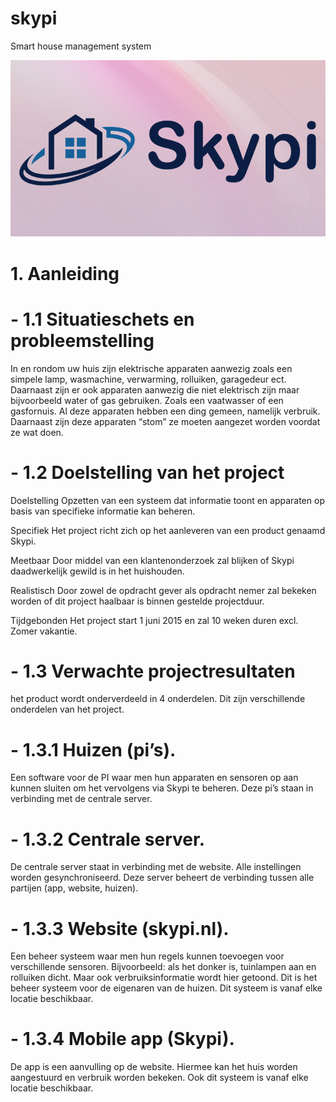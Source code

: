 # skypi
Smart house management system

![alt tag](https://raw.githubusercontent.com/dsfser/skypi/master/img/skypi.png)

# 1. Aanleiding

# - 1.1 Situatieschets en probleemstelling

In en rondom uw huis zijn elektrische apparaten aanwezig zoals een simpele lamp, wasmachine, verwarming, rolluiken, garagedeur ect. Daarnaast zijn er ook apparaten aanwezig die niet elektrisch zijn maar bijvoorbeeld water of gas gebruiken. Zoals een vaatwasser of een gasfornuis. Al deze apparaten hebben een ding gemeen, namelijk verbruik. Daarnaast zijn deze apparaten “stom” ze moeten aangezet worden voordat ze wat doen.

# - 1.2 Doelstelling van het project

Doelstelling	Opzetten van een systeem dat informatie toont en apparaten op basis van specifieke informatie kan beheren.

Specifiek	Het project richt zich op het aanleveren van een product genaamd Skypi.

Meetbaar	Door middel van een klantenonderzoek zal blijken of Skypi daadwerkelijk gewild is in het huishouden.

Realistisch	Door zowel de opdracht gever als opdracht nemer zal bekeken worden of dit project haalbaar is binnen gestelde projectduur.

Tijdgebonden	Het project start 1 juni 2015 en zal 10 weken duren excl. Zomer vakantie.

# - 1.3 Verwachte projectresultaten

het product wordt onderverdeeld in 4 onderdelen. Dit zijn verschillende onderdelen van het project.

#   - 1.3.1	 Huizen (pi’s). 
Een software voor de PI waar men hun apparaten en sensoren op aan kunnen sluiten om het vervolgens via Skypi te beheren. Deze pi’s staan in verbinding met de centrale server.

#   - 1.3.2	 Centrale server.
De centrale server staat in verbinding met de website. Alle instellingen worden gesynchroniseerd.
Deze server beheert de verbinding tussen alle partijen (app, website, huizen).

#   - 1.3.3	Website (skypi.nl).
Een beheer systeem waar men hun regels kunnen toevoegen voor verschillende sensoren. Bijvoorbeeld: als het donker is, tuinlampen aan en rolluiken dicht.
Maar ook verbruiksinformatie wordt hier getoond. Dit is het beheer systeem voor de eigenaren van de huizen. Dit systeem is vanaf elke locatie beschikbaar.

#   - 1.3.4	 Mobile app (Skypi).
De app is een aanvulling op de website. Hiermee kan het huis worden aangestuurd en verbruik worden bekeken. Ook dit systeem is vanaf elke locatie beschikbaar.
